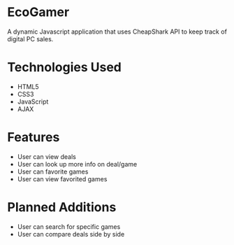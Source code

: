 # EcoGamer

A dynamic Javascript application that uses CheapShark API to keep track of digital PC sales.

# Technologies Used

* HTML5
* CSS3
* JavaScript
* AJAX

# Features

* User can view deals
* User can look up more info on deal/game
* User can favorite games
* User can view favorited games

# Planned Additions
* User can search for specific games
* User can compare deals side by side
